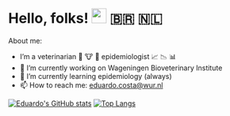 # Hello, folks! <img src="https://raw.githubusercontent.com/MartinHeinz/MartinHeinz/master/wave.gif" width="30px"> :brazil: :netherlands:



About me:
- I’m a veterinarian 🐷 🐮 🐔 epidemiologist 📈 📉 📊 
- 🔭 I’m currently working on Wageningen Bioveterinary Institute
- 🌱 I’m currently learning epidemiology (always)
- 📫 How to reach me: eduardo.costa@wur.nl

[![Eduardo's GitHub stats](https://github-readme-stats.vercel.app/api?username=eduardodefreitascosta)](https://github.com/eduardodefreitascosta/github-readme-stats) [![Top Langs](https://github-readme-stats.vercel.app/api/top-langs/?username=eduardodefreitascosta&layout=compact)](https://github.com/eduardodefreitascosta/github-readme-stats)


